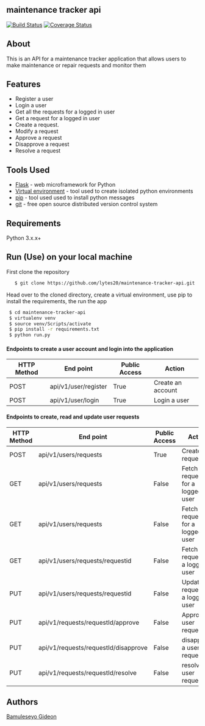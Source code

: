 ## maintenance tracker api

[![Build Status](https://travis-ci.org/lytes20/bootcamp-challenge-3.svg?branch=ch-cicd)](https://travis-ci.org/lytes20/bootcamp-challenge-3)
[![Coverage Status](https://coveralls.io/repos/github/lytes20/bootcamp-challenge-3/badge.svg?branch=master)](https://coveralls.io/github/lytes20/bootcamp-challenge-3?branch=master)

## About
This is an API for a maintenance tracker application that allows users to make maintenance or repair requests and monitor them
## Features
- Register a user
- Login a user
- Get all the requests for a logged in user
- Get a request for a logged in user
- Create a request.
- Modify a request
- Approve a request
- Disapprove a request
- Resolve a request
## Tools Used
- [Flask](http://flask.pocoo.org/) - web microframework for Python
- [Virtual environment](https://virtualenv.pypa.io/en/stable/) - tool used to create isolated python environments
- [pip](https://pip.pypa.io/en/stable/) - tool used used to install python messages
- [git](https://git-scm.com/) - free open source distributed version control system
## Requirements
Python 3.x.x+
## Run (Use) on your local machine
First clone the repository
```sh
   $ git clone https://github.com/lytes20/maintenance-tracker-api.git
   ```
   Head over to the cloned directory, create a virtual environment, use pip to install the requirements, the run the app
   ```sh
    $ cd maintenance-tracker-api
    $ virtualenv venv
    $ source venv/Scripts/activate
    $ pip install -r requirements.txt
    $ python run.py
```
#### Endpoints to create a user account and login into the application
HTTP Method|End point | Public Access|Action
-----------|----------|--------------|------
POST | api/v1/user/register | True | Create an account
POST | api/v1/user/login | True | Login a user

#### Endpoints to create, read and update user requests
HTTP Method|End point | Public Access|Action
-----------|----------|--------------|------
POST | api/v1/users/requests | True | Create a request
GET | api/v1/users/requests | False | Fetch requests for a logged in user
GET | api/v1/users/requests | False | Fetch requests for a logged in user
GET | api/v1/users/requests/requestid | False | Fetch a request for a logged in user
PUT | api/v1/users/requests/requestid | False | Update a request for a logged in user
PUT | api/v1/requests/requestId/approve | False | Approve a user request
PUT | api/v1/requests/requestId/disapprove | False | disapprove a user request
PUT | api/v1/requests/requestId/resolve | False | resolve a user request

## Authors
[Bamuleseyo Gideon](https://github.com/lytes20)